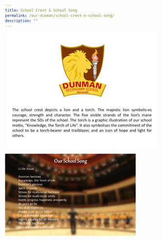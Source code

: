 ```yaml
---
title: School Crest & School Song
permalink: /our-dunman/school-crest-n-school-song/
description: ""
---
```

![](/images/Our%20School/1_Sch_Crest.png)

<img src="/images/Our%20School/2_Sch_Song.png"
     style="width:85%">